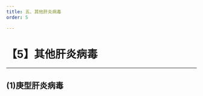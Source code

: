 ```yaml
---
title: 五、其他肝炎病毒
order: 5

---
```


# 【5】其他肝炎病毒

<kaodian :text="'微生物学检验记忆卡'" />

<!-- ###### 第二十九章 肝炎病毒

> 微生物学检验 -->

<beitiW/>

---

## (1)庚型肝炎病毒

<son :text="'微生物学检验记忆卡'" text1="(1)庚型肝炎病毒" :textOption="[['熟悉',' 相关专业知识','专业知识'],['熟悉',' 相关专业知识','专业知识'],['熟悉',' 相关专业知识','专业知识']]" />
